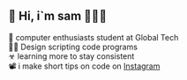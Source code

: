  ##  👋 Hi, i`m sam 🤝🤝🤝

🧠 computer enthusiasts student at Global Tech<br/>
👩‍💻 Design scripting code programs<br/>
☣ learning more to stay consistent<br/>
📽 i make short tips on code on [Instagram](https://www.instagram.com/Sam_zack001/)


<!---
024sa/024sa is a ✨ special ✨ repository because its `README.md` (this file) appears on your GitHub profile.
You can click the Preview link to take a look at your changes.
--->
